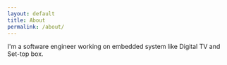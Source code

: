```yaml
---
layout: default
title: About
permalink: /about/
---
```


I'm a software engineer working on embedded system like Digital TV and Set-top box.
